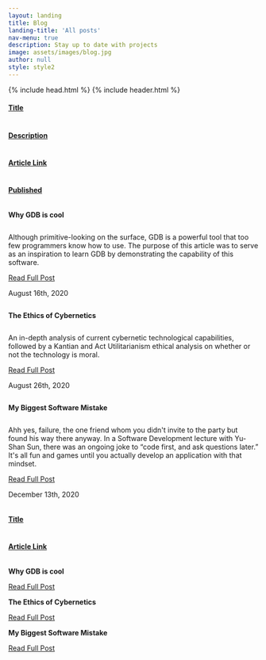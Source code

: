 ```yaml
---
layout: landing
title: Blog
landing-title: 'All posts'
nav-menu: true
description: Stay up to date with projects
image: assets/images/blog.jpg
author: null
style: style2
---
```

<html>
  {% include head.html %}
  <body>
    {% include header.html %} 
    <!-- Main -->
    <div id="main" class="alt">
      <!-- One -->
      <section id="one">
	      <div  id="content-desktop" class="inner">
          <div class="row">
            <div class="2u column"> <u><h4>Title </h4></u></div> 
            <div class="6u column"> <u><h4>Description</h4></u></div>
            <div class="2u column"> <u><h4>Article Link</h4></u></div>
            <div class="2u column"> <u><h4>Published</h4></u></div>
          </div>
            <!-- Why GDB is cool -->
            <div class="row">
              <div class="2u column"> <b><p>Why GDB is cool</p></b> </div> 
              <div class="6u column"><p> Although primitive-looking on the surface, GDB is a powerful tool that too few programmers know how to use. The purpose of this article was to serve as an inspiration to learn GDB by demonstrating the capability of this software. </p></div>
              <div class="2u column"><a href="https://medium.com/@jakemellichamp/why-gdb-is-cool-6981763af302" class="button special small" target="_blank">Read Full Post</a></div>
              <div class="2u column"><p>August 16th, 2020 </p></div>
            </div>
            <!--Ethics of Cybernetics-->
            <div class="row">
              <div class="2u column"> <b><p>The Ethics of Cybernetics</p></b> </div> 
              <div class="6u column"><p> An in-depth analysis of current cybernetic technological capabilities, followed by a Kantian and Act Utilitarianism ethical analysis on whether or not the technology is moral.</p></div>
              <div class="2u column"><a href="https://medium.com/@jakemellichamp/the-ethics-of-cybernetics-4a6cef25b24c" class="button special small" target="_blank">Read Full Post</a></div>
              <div class="2u column"><p>August 26th, 2020 </p></div>
            </div>
            <!-- My Biggest Software Mistake -->
            <div class="row">
              <div class="2u column"> <b><p>My Biggest Software Mistake </p></b> <div> 
              <div class="6u column"><p> Ahh yes, failure, the one friend whom you didn't invite to the party but found his way there anyway. In a Software Development lecture with Yu-Shan Sun, there was an ongoing joke to “code first, and ask questions later.” It's all fun and games until you actually develop an application with that mindset. </p></div>
              <div class="2u column"><a href="https://jakemellichamp.medium.com/have-a-plan-my-biggest-software-mistake-1469ba760b67" class="button special small" target="_blank">Read Full Post</a></div>
              <div class="2u column"><p>December 13th, 2020 </p></div>
            </div>
	        </div>
          <div  id="content-mobile" class="inner">
            <div class="row">
              <div class="6u column"> <u><h4>Title </h4></u></div> 
              <div class="4u column"> <u><h4>Article Link</h4></u></div>
            </div>
            <div class="row">
              <div class="6u column"> <b><p>Why GDB is cool</p></b> </div> 
              <div class="4u column"><a href="https://medium.com/@jakemellichamp/why-gdb-is-cool-6981763af302" class="button special small" target="_blank">Read Full Post</a></div>
            </div>
            <!--Ethics of Cybernetics-->
            <div class="row">
              <div class="6u column"> <b><p>The Ethics of Cybernetics</p></b> </div> 
              <div class="4u column"><a href="https://medium.com/@jakemellichamp/the-ethics-of-cybernetics-4a6cef25b24c" class="button special small" target="_blank">Read Full Post</a></div>
            </div>
                        <!-- My Biggest Software Mistake -->
            <div class="row">
              <div class="2u column"> <b><p>My Biggest Software Mistake </p></b> <div> 
              <div class="2u column"><a href="https://jakemellichamp.medium.com/have-a-plan-my-biggest-software-mistake-1469ba760b67" class="button special small" target="_blank">Read Full Post</a></div>
            </div>
	        </div>
      </section>
    </div>


